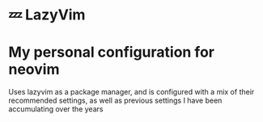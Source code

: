 # 💤 LazyVim


# My personal configuration for neovim


Uses lazyvim as a package manager,
and is configured with a mix of their recommended
settings, as well as previous settings I have been accumulating over the years
